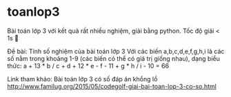 # toanlop3
Bài toán lớp 3 với kết quả rất nhiều nghiệm, giải bằng python.
Tốc độ giải < 1s 🎉


Đề bài:
    Tính số nghiệm của bài toán lớp 3
    Với các biến a,b,c,d,e,f,g,h,i là các số nằm trong khoảng 1-9 (các biến có
    thể có giá trị giống nhau), dạng biểu thức:
      a + 13 * b / c + d + 12 * e - f - 11 + g * h / i - 10 = 66

Link tham khảo: Bài toán lớp 3 có số đáp án khổng lồ
http://www.familug.org/2015/05/codegolf-giai-bai-toan-lop-3-co-so.html